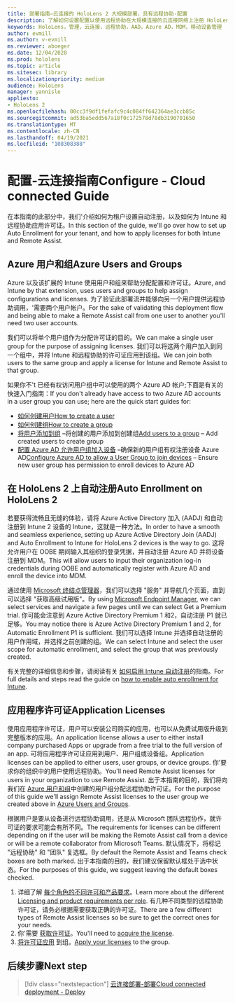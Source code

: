 ```yaml
---
title: 部署指南–云连接的 HoloLens 2 大规模部署，具有远程协助-配置
description: 了解如何设置配置以使用远程协助在大规模连接的云连接网络上注册 HoloLens 设备。
keywords: HoloLens，管理，云连接，远程协助，AAD，Azure AD，MDM，移动设备管理
author: evmill
ms.author: v-evmill
ms.reviewer: aboeger
ms.date: 12/04/2020
ms.prod: hololens
ms.topic: article
ms.sitesec: library
ms.localizationpriority: medium
audience: HoloLens
manager: yannisle
appliesto:
- HoloLens 2
ms.openlocfilehash: 00cc3f9df1fefafc9c4c084ff642364ae3ccb85c
ms.sourcegitcommit: ad53ba5edd567a18f0c172578d78db3190701650
ms.translationtype: MT
ms.contentlocale: zh-CN
ms.lasthandoff: 04/19/2021
ms.locfileid: "108308388"
---
```

# <a name="configure---cloud-connected-guide"></a><span data-ttu-id="9a08d-104">配置-云连接指南</span><span class="sxs-lookup"><span data-stu-id="9a08d-104">Configure - Cloud connected Guide</span></span>

<span data-ttu-id="9a08d-105">在本指南的此部分中，我们&#39;介绍如何为租户设置自动注册，以及如何为 Intune 和远程协助应用许可证。</span><span class="sxs-lookup"><span data-stu-id="9a08d-105">In this section of the guide, we&#39;ll go over how to set up Auto Enrollment for your tenant, and how to apply licenses for both Intune and Remote Assist.</span></span>

## <a name="azure-users-and-groups"></a><span data-ttu-id="9a08d-106">Azure 用户和组</span><span class="sxs-lookup"><span data-stu-id="9a08d-106">Azure Users and Groups</span></span>

<span data-ttu-id="9a08d-107">Azure 以及该扩展的 Intune 使用用户和组来帮助分配配置和许可证。</span><span class="sxs-lookup"><span data-stu-id="9a08d-107">Azure, and Intune by that extension, uses users and groups to help assign configurations and licenses.</span></span> <span data-ttu-id="9a08d-108">为了验证此部署流并能够向另一个用户提供远程协助调用，&#39;需要两个用户帐户。</span><span class="sxs-lookup"><span data-stu-id="9a08d-108">For the sake of validating this deployment flow and being able to make a Remote Assist call from one user to another you&#39;ll need two user accounts.</span></span>

<span data-ttu-id="9a08d-109">我们可以将单个用户组作为分配许可证的目的。</span><span class="sxs-lookup"><span data-stu-id="9a08d-109">We can make a single user group for the purpose of assigning licenses.</span></span> <span data-ttu-id="9a08d-110">我们可以将这两个用户加入到同一个组中，并将 Intune 和远程协助的许可证应用到该组。</span><span class="sxs-lookup"><span data-stu-id="9a08d-110">We can join both users to the same group and apply a license for Intune and Remote Assist to that group.</span></span>

<span data-ttu-id="9a08d-111">如果你不&#39;t 已经有权访问用户组中可以使用的两个 Azure AD 帐户;下面是有关的快速入门指南：</span><span class="sxs-lookup"><span data-stu-id="9a08d-111">If you don&#39;t already have access to two Azure AD accounts in a user group you can use; here are the quick start guides for:</span></span>

- [<span data-ttu-id="9a08d-112">如何创建用户</span><span class="sxs-lookup"><span data-stu-id="9a08d-112">How to create a user</span></span>](https://docs.microsoft.com/mem/intune/fundamentals/quickstart-create-user)
- [<span data-ttu-id="9a08d-113">如何创建组</span><span class="sxs-lookup"><span data-stu-id="9a08d-113">How to create a group</span></span>](https://docs.microsoft.com/mem/intune/fundamentals/quickstart-create-group)
- <span data-ttu-id="9a08d-114">[将用户添加到组](https://docs.microsoft.com/azure/active-directory/fundamentals/active-directory-groups-members-azure-portal) –将创建的用户添加到创建组</span><span class="sxs-lookup"><span data-stu-id="9a08d-114">[Add users to a group](https://docs.microsoft.com/azure/active-directory/fundamentals/active-directory-groups-members-azure-portal) – Add created users to create group</span></span>
- <span data-ttu-id="9a08d-115">[配置 Azure AD 允许用户组加入设备](https://docs.microsoft.com/azure/active-directory/devices/azureadjoin-plan#configure-your-device-settings) –确保新的用户组有权注册设备 Azure AD</span><span class="sxs-lookup"><span data-stu-id="9a08d-115">[Configure Azure AD to allow a User Group to join devices](https://docs.microsoft.com/azure/active-directory/devices/azureadjoin-plan#configure-your-device-settings) – Ensure new user group has permission to enroll devices to Azure AD</span></span>

## <a name="auto-enrollment-on-hololens-2"></a><span data-ttu-id="9a08d-116">在 HoloLens 2 上自动注册</span><span class="sxs-lookup"><span data-stu-id="9a08d-116">Auto Enrollment on HoloLens 2</span></span>

<span data-ttu-id="9a08d-117">若要获得流畅且无缝的体验，请将 Azure Active Directory 加入 (AADJ) 和自动注册到 Intune 2 设备的 Intune，这就是一种方法。</span><span class="sxs-lookup"><span data-stu-id="9a08d-117">In order to have a smooth and seamless experience, setting up Azure Active Directory Join (AADJ) and Auto Enrollment to Intune for HoloLens 2 devices is the way to go.</span></span> <span data-ttu-id="9a08d-118">这将允许用户在 OOBE 期间输入其组织的登录凭据，并自动注册 Azure AD 并将设备注册到 MDM。</span><span class="sxs-lookup"><span data-stu-id="9a08d-118">This will allow users to input their organization log-in credentials during OOBE and automatically register with Azure AD and enroll the device into MDM.</span></span>

<span data-ttu-id="9a08d-119">通过使用 [Microsoft 终结点管理器](https://endpoint.microsoft.com/#home)，我们可以选择 "服务" 并导航几个页面，直到可以选择 "获取高级试用版"。</span><span class="sxs-lookup"><span data-stu-id="9a08d-119">By using [Microsoft Endpoint Manager](https://endpoint.microsoft.com/#home), we can select services and navigate a few pages until we can select Get a Premium trial.</span></span> <span data-ttu-id="9a08d-120">你可能会注意到 Azure Active Directory Premium 1 和2，自动注册 P1 就已足够。</span><span class="sxs-lookup"><span data-stu-id="9a08d-120">You may notice there is Azure Active Directory Premium 1 and 2, for Automatic Enrollment P1 is sufficient.</span></span> <span data-ttu-id="9a08d-121">我们可以选择 Intune 并选择自动注册的用户作用域，并选择之前创建的组。</span><span class="sxs-lookup"><span data-stu-id="9a08d-121">We can select Intune and select the user scope for automatic enrollment, and select the group that was previously created.</span></span>

<span data-ttu-id="9a08d-122">有关完整的详细信息和步骤，请阅读有关 [如何启用 Intune 自动注册](https://docs.microsoft.com/mem/intune/enrollment/quickstart-setup-auto-enrollment)的指南。</span><span class="sxs-lookup"><span data-stu-id="9a08d-122">For full details and steps read the guide on [how to enable auto enrollment for Intune](https://docs.microsoft.com/mem/intune/enrollment/quickstart-setup-auto-enrollment).</span></span>

## <a name="application-licenses"></a><span data-ttu-id="9a08d-123">应用程序许可证</span><span class="sxs-lookup"><span data-stu-id="9a08d-123">Application Licenses</span></span>

<span data-ttu-id="9a08d-124">使用应用程序许可证，用户可以安装公司购买的应用，也可以从免费试用版升级到完整版本的应用。</span><span class="sxs-lookup"><span data-stu-id="9a08d-124">An application license allows a user to either install company purchased Apps or upgrade from a free trial to the full version of an app.</span></span> <span data-ttu-id="9a08d-125">可将应用程序许可证应用到用户、用户组或设备组。</span><span class="sxs-lookup"><span data-stu-id="9a08d-125">Application licenses can be applied to either users, user groups, or device groups.</span></span> <span data-ttu-id="9a08d-126">你&#39;要求你的组织中的用户使用远程协助。</span><span class="sxs-lookup"><span data-stu-id="9a08d-126">You&#39;ll need Remote Assist licenses for users in your organization to use Remote Assist.</span></span> <span data-ttu-id="9a08d-127">出于本指南的目的，我们将向我们在 [Azure 用户和组](hololens2-cloud-connected-configure.md#azure-users-and-groups)中创建的用户组分配远程协助许可证。</span><span class="sxs-lookup"><span data-stu-id="9a08d-127">For the purpose of this guide we'll assign Remote Assist licenses to the user group we created above in [Azure Users and Groups](hololens2-cloud-connected-configure.md#azure-users-and-groups).</span></span>

<span data-ttu-id="9a08d-128">根据用户是要从设备进行远程协助调用，还是从 Microsoft 团队远程协作，就许可证的要求可能会有所不同。</span><span class="sxs-lookup"><span data-stu-id="9a08d-128">The requirements for licenses can be different depending on if the user will be making the Remote Assist call from a device or will be a remote collaborator from Microsoft Teams.</span></span> <span data-ttu-id="9a08d-129">默认情况下，将标记 "远程协助" 和 "团队" 复选框。</span><span class="sxs-lookup"><span data-stu-id="9a08d-129">By default the Remote Assist and Teams check boxes are both marked.</span></span> <span data-ttu-id="9a08d-130">出于本指南的目的，我们建议保留默认框处于选中状态。</span><span class="sxs-lookup"><span data-stu-id="9a08d-130">For the purposes of this guide, we suggest leaving the default boxes checked.</span></span>

1. <span data-ttu-id="9a08d-131">详细了解 [每个角色的不同许可和产品要求](https://docs.microsoft.com/dynamics365/mixed-reality/remote-assist/requirements#licensing-and-product-requirements-per-role)。</span><span class="sxs-lookup"><span data-stu-id="9a08d-131">Learn more about the different [Licensing and product requirements per role](https://docs.microsoft.com/dynamics365/mixed-reality/remote-assist/requirements#licensing-and-product-requirements-per-role).</span></span> <span data-ttu-id="9a08d-132">有几种不同类型的远程协助许可证，请务必根据需要获取正确的许可证。</span><span class="sxs-lookup"><span data-stu-id="9a08d-132">There are a few different types of Remote Assist licenses so be sure to get the correct ones for your needs.</span></span>
2. <span data-ttu-id="9a08d-133">你&#39;需要 [获取许可证](https://docs.microsoft.com/dynamics365/mixed-reality/remote-assist/buy-remote-assist)。</span><span class="sxs-lookup"><span data-stu-id="9a08d-133">You&#39;ll need to [acquire the license](https://docs.microsoft.com/dynamics365/mixed-reality/remote-assist/buy-remote-assist).</span></span>
3. <span data-ttu-id="9a08d-134">[将许可证应用](https://docs.microsoft.com/dynamics365/mixed-reality/remote-assist/deploy-remote-assist) 到组。</span><span class="sxs-lookup"><span data-stu-id="9a08d-134">[Apply your licenses](https://docs.microsoft.com/dynamics365/mixed-reality/remote-assist/deploy-remote-assist) to the group.</span></span>

## <a name="next-step"></a><span data-ttu-id="9a08d-135">后续步骤</span><span class="sxs-lookup"><span data-stu-id="9a08d-135">Next step</span></span>

> [!div class="nextstepaction"]
> [<span data-ttu-id="9a08d-136">云连接部署-部署</span><span class="sxs-lookup"><span data-stu-id="9a08d-136">Cloud connected deployment - Deploy</span></span>](hololens2-cloud-connected-deploy.md)